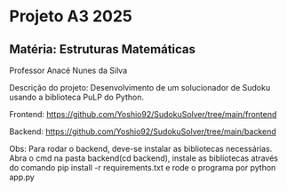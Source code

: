 # Projeto A3 2025

## Matéria: Estruturas Matemáticas

Professor Anacé Nunes da Silva

Descrição do projeto: Desenvolvimento de um solucionador de Sudoku usando a biblioteca PuLP do Python.

Frontend: <a> https://github.com/Yoshio92/SudokuSolver/tree/main/frontend <a>

Backend: <a> https://github.com/Yoshio92/SudokuSolver/tree/main/backend <a>

Obs: Para rodar o backend, deve-se instalar as bibliotecas necessárias. Abra o cmd na pasta backend(cd backend), instale as bibliotecas através do comando pip install -r requirements.txt e rode o programa por python app.py
